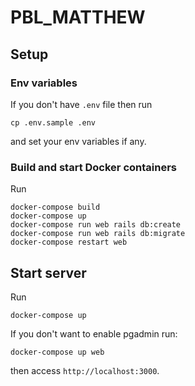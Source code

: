 # PBL_MATTHEW

## Setup

### Env variables

If you don't have `.env` file then run

```
cp .env.sample .env
```

and set your env variables if any.

### Build and start Docker containers

Run

```
docker-compose build
docker-compose up
docker-compose run web rails db:create
docker-compose run web rails db:migrate
docker-compose restart web
```

## Start server

Run

```
docker-compose up
```

If you don't want to enable pgadmin run:
```
docker-compose up web
```

then access `http://localhost:3000`.

